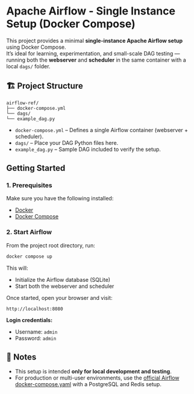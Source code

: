 # Apache Airflow - Single Instance Setup (Docker Compose)

This project provides a minimal **single-instance Apache Airflow setup** using Docker Compose.  
It’s ideal for learning, experimentation, and small-scale DAG testing — running both the **webserver** and **scheduler** in the same container with a local `dags/` folder.

## 🏗️ Project Structure

```
airflow-ref/
├── docker-compose.yml
└── dags/
└── example_dag.py

```

- `docker-compose.yml` – Defines a single Airflow container (webserver + scheduler).
- `dags/` – Place your DAG Python files here.
- `example_dag.py` – Sample DAG included to verify the setup.

## Getting Started

### 1. Prerequisites

Make sure you have the following installed:

- [Docker](https://docs.docker.com/get-docker/)
- [Docker Compose](https://docs.docker.com/compose/)

### 2. Start Airflow

From the project root directory, run:

```bash
docker compose up
```

This will:

- Initialize the Airflow database (SQLite)
- Start both the webserver and scheduler

Once started, open your browser and visit:

```
http://localhost:8080
```

**Login credentials:**

- Username: `admin`
- Password: `admin`

## 🧠 Notes

- This setup is intended **only for local development and testing**.
- For production or multi-user environments, use the [official Airflow docker-compose.yaml](https://airflow.apache.org/docs/apache-airflow/stable/howto/docker-compose/index.html) with a PostgreSQL and Redis setup.
